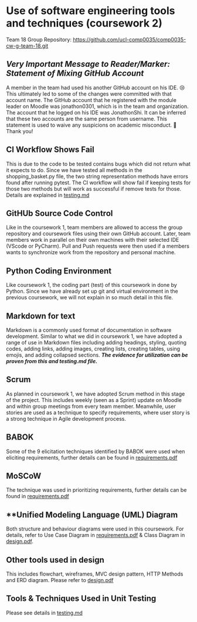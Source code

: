 # Use of software engineering tools and techniques (coursework 2)

Team 18 Group Repository: <https://github.com/ucl-comp0035/comp0035-cw-g-team-18.git>

## ***Very Important Message to Reader/Marker: Statement of Mixing GitHub Account***

A member in the team had used his another GitHub account on his IDE. :cry: 
This ultimately led to some of the changes were committed with that account name. The GitHub account that he registered with the 
module leader on Moodle was jonathon0301, which is in the team and organization. The account that he logged on his IDE was 
JonathonShi. It can be inferred that these two accounts are the same person from username. This statement is used to waive any 
suspicions on academic misconduct. :pray: Thank you!

## **CI Workflow Shows Fail**

This is due to the code to be tested contains bugs which did not return what it expects to do. Since we have tested all 
methods in the shopping_basket.py file, the two string representation methods have errors found after running pytest. The 
CI workflow will show fail if keeping tests for those two methods but will work as successful if remove tests for those. 
Details are explained in [testing.md](testing.md)

## **GitHUb Source Code Control**

Like in the coursework 1, team members are allowed to access the group repository and coursework files using their 
own GitHub account. Later, team members work in parallel on their own machines with their selected 
IDE (VScode or PyCharm). Pull and Push requests were then used if a members wants to synchronize work from the repository 
and personal machine.

## **Python Coding Environment**

Like coursework 1, the coding part (test) of this coursework in done by Python. Since we have already set up git and virtual 
environment in the previous coursework, we will not explain in so much detail in this file.

## **Markdown for text**

Markdown is a commonly used format of documentation in software development. Similar to what we did in coursework 1, we 
have adopted a range of use in Markdown files including adding headings, styling, quoting codes, adding links, adding images, 
creating lists, creating tables, using emojis, and adding collapsed sections. 
***The evidence for utilization can be proven from this and testing.md file.***

## **Scrum**

As planned in coursework 1, we have adopted Scrum method in this stage of the project. This includes weekly (seen as a Sprint) 
update on Moodle and within group meetings from every team member. Meanwhile, user stories are used as a technique to specify 
requirements, where user story is a strong technique in Agile development process.

## **BABOK**

Some of the 9 elicitation techniques identified by BABOK were used when eliciting requirements, further details can be 
found in [requirements.pdf](requirements.pdf)

## **MoSCoW**

The technique was used in prioritizing requirements, further details can be found in [requirements.pdf](requirements.pdf)

## **Unified Modeling Language (UML) Diagram
Both structure and behaviour diagrams were used in this coursework. For details, refer to Use Case Diagram in 
[requirements.pdf](requirements.pdf) & Class Diagram in [design.pdf](design.pdf).

## **Other tools used in design**

This includes flowchart, wireframes, MVC design pattern, HTTP Methods and ERD diagram. Please refer to [design.pdf](design.pdf)

## **Tools & Techniques Used in Unit Testing**

Please see details in [testing.md](testing.md)





